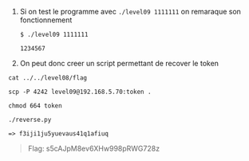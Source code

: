 1. Si on test le programme avec `./level09 1111111` on remaraque son fonctionnement
   ```
   $ ./level09 1111111
   
   1234567
   ```
2. On peut donc creer un script permettant de recover le token

```
cat ../../level08/flag

scp -P 4242 level09@192.168.5.70:token .

chmod 664 token

./reverse.py

=> f3iji1ju5yuevaus41q1afiuq
```

> Flag: s5cAJpM8ev6XHw998pRWG728z